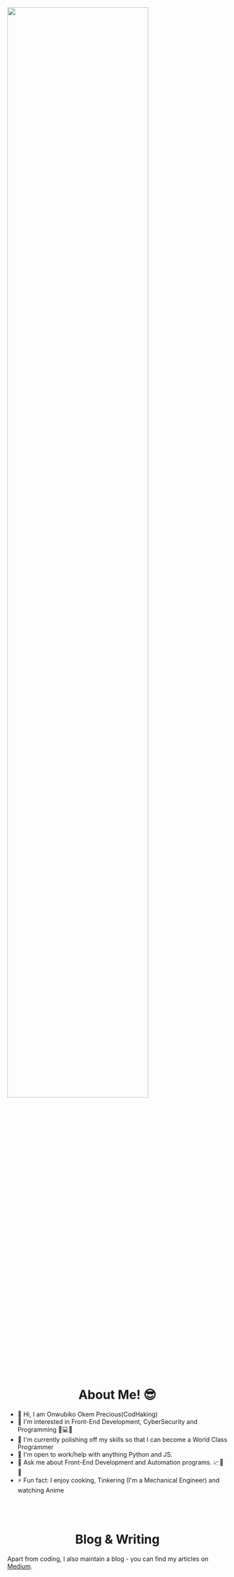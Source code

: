 <img align="center" src="https://readme-typing-svg.herokuapp.com?size=25&color=2296F7&background=C6CBFF00&center=true&vCenter=true&width=500&lines=Hello+there!+I'm+CodHaking+%F0%9F%91%8B;I+am+a+Programmer+%F0%9F%90%B1%E2%80%8D%F0%9F%92%BB;I+am+a+Freelancer+%F0%9F%92%B8;I+am+a+content+creator+%F0%9F%93%9D;I+write+a+lot+of+code+%F0%9F%92%BB" width="80%"/>


<h1 align="center">About Me! 😎</h1>

- 👋 Hi, I am Onwubiko Okem Precious(CodHaking)
- 🧱 I'm interested in Front-End Development, CyberSecurity and Programming 🧠💻🌐
- 🌱 I'm currently polishing off my skills so that I can become a World Class Programmer
- 🤝 I'm open to work/help with anything Python and JS.
- 💬 Ask me about Front-End Development and Automation programs. 📈🤖🧠
- ⚡  Fun fact: I enjoy cooking, Tinkering (I'm a Mechanical Engineer) and watching Anime
  

<br>
<br>

<h1 align="center">Blog & Writing</h1>
Apart from coding, I also maintain a blog - you can find my articles on <a href="https://medium.com/@onwubikookem">Medium</a>.

<br>
<br>
<br>

  
<!--Thanks @ [Arygam(https://github.com/Aryagm), Lemonsaurus(https://github.com/lemonsaurus), Xithrius(https://github.com/Xithrius), TobeTeks(https://github.com/TobeTek)]-->


